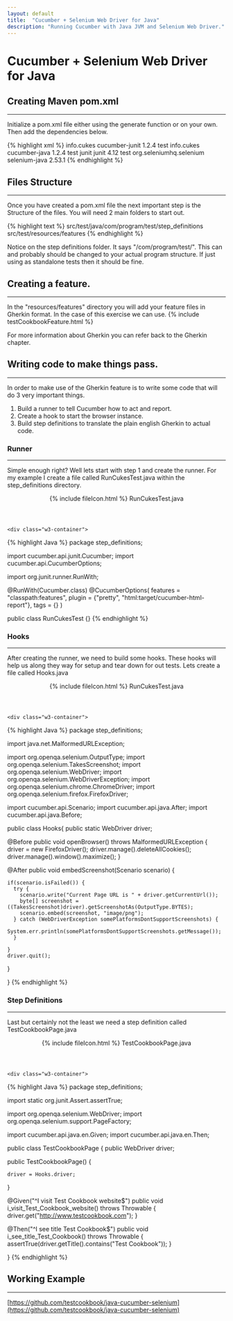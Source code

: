 ```yaml
---
layout: default
title:  "Cucumber + Selenium Web Driver for Java"
description: "Running Cucumber with Java JVM and Selenium Web Driver."
---
```

# Cucumber + Selenium Web Driver for Java

## Creating Maven pom.xml
---
Initialize a pom.xml file either using the generate function or on your own.
Then add the dependencies below.

{% highlight xml %}
<dependencies>
  <dependency>
    <groupId>info.cukes</groupId>
    <artifactId>cucumber-junit</artifactId>
    <version>1.2.4</version>
    <scope>test</scope>
  </dependency>
  <dependency>
    <groupId>info.cukes</groupId>
    <artifactId>cucumber-java</artifactId>
    <version>1.2.4</version>
    <scope>test</scope>
  </dependency>
  <dependency>
    <groupId>junit</groupId>
    <artifactId>junit</artifactId>
    <version>4.12</version>
    <scope>test</scope>
  </dependency>
  <dependency>
    <groupId>org.seleniumhq.selenium</groupId>
    <artifactId>selenium-java</artifactId>
    <version>2.53.1</version>
  </dependency>
</dependencies>
{% endhighlight %}

## Files Structure
---
Once you have created a pom.xml file the next important step is the Structure
of the files. You will need 2 main folders to start out.  

{% highlight text %}
src/test/java/com/program/test/step_definitions
src/test/resources/features
{% endhighlight %}

Notice on the step definitions folder.  It says "/com/program/test/".  This can
and probably should be changed to your actual program structure.  If just using
as standalone tests then it should be fine.

## Creating a feature.
---
In the "resources/features" directory you will add your feature files in Gherkin
format.  In the case of this exercise we can use.
{% include testCookbookFeature.html %}

For more information about Gherkin you can refer back to the Gherkin chapter.

## Writing code to make things pass.
---
In order to make use of the Gherkin feature is to write some code that will do
3 very important things.  

1. Build a runner to tell Cucumber how to act and report.
2. Create a hook to start the browser instance.
3. Build step definitions to translate the plain english Gherkin to actual code.

### Runner
---
Simple enough right?  Well lets start with step 1 and create the runner. For my
example I create a file called RunCukesTest.java within the step_definitions
directory.
<div class="w3-card">
    <header class="w3-container w3-blue">
      {% include fileIcon.html %}
      RunCukesTest.java
    </header>

    <div class="w3-container">
{% highlight Java %}
package step_definitions;

import cucumber.api.junit.Cucumber;
import cucumber.api.CucumberOptions;

import org.junit.runner.RunWith;

@RunWith(Cucumber.class)
@CucumberOptions(
  features = "classpath:features",
  plugin = {"pretty", "html:target/cucumber-html-report"},
  tags = {}
)

public class RunCukesTest {}
{% endhighlight %}
  </div>
</div>

### Hooks
---
After creating the runner, we need to build some hooks.  These hooks will help
us along they way for setup and tear down for out tests. Lets create a file
called Hooks.java
<div class="w3-card">
    <header class="w3-container w3-blue">
      {% include fileIcon.html %}
      RunCukesTest.java
    </header>

    <div class="w3-container">
{% highlight Java %}
package step_definitions;

import java.net.MalformedURLException;

import org.openqa.selenium.OutputType;
import org.openqa.selenium.TakesScreenshot;
import org.openqa.selenium.WebDriver;
import org.openqa.selenium.WebDriverException;
import org.openqa.selenium.chrome.ChromeDriver;
import org.openqa.selenium.firefox.FirefoxDriver;

import cucumber.api.Scenario;
import cucumber.api.java.After;
import cucumber.api.java.Before;

public class Hooks{
public static WebDriver driver;


  @Before
  public void openBrowser() throws MalformedURLException {
    driver = new FirefoxDriver();
    driver.manage().deleteAllCookies();
    driver.manage().window().maximize();
  }

  @After
  public void embedScreenshot(Scenario scenario) {

    if(scenario.isFailed()) {
      try {
        scenario.write("Current Page URL is " + driver.getCurrentUrl());
        byte[] screenshot = ((TakesScreenshot)driver).getScreenshotAs(OutputType.BYTES);
        scenario.embed(screenshot, "image/png");
      } catch (WebDriverException somePlatformsDontSupportScreenshots) {
        System.err.println(somePlatformsDontSupportScreenshots.getMessage());
      }

    }
    driver.quit();
  }

}
{% endhighlight %}
</div>
</div>

### Step Definitions
---
Last but certainly not the least we need a step definition called
TestCookbookPage.java

<div class="w3-card">
    <header class="w3-container w3-blue">
      {% include fileIcon.html %}
      TestCookbookPage.java
    </header>

    <div class="w3-container">
{% highlight Java %}
package step_definitions;

import static org.junit.Assert.assertTrue;

import org.openqa.selenium.WebDriver;
import org.openqa.selenium.support.PageFactory;

import cucumber.api.java.en.Given;
import cucumber.api.java.en.Then;


public class TestCookbookPage {
  public WebDriver driver;

  public TestCookbookPage() {

    driver = Hooks.driver;
  }

  @Given("^I visit Test Cookbook website$")
    public void i_visit_Test_Cookbook_website() throws Throwable {
      driver.get("http://www.testcookbook.com");
    }

  @Then("^I see title Test Cookbook$")
    public void i_see_title_Test_Cookbook() throws Throwable {
      assertTrue(driver.getTitle().contains("Test Cookbook"));
    }

}
{% endhighlight %}
  </div>
</div>

## Working Example
---
[https://github.com/testcookbook/java-cucumber-selenium](https://github.com/testcookbook/java-cucumber-selenium)
